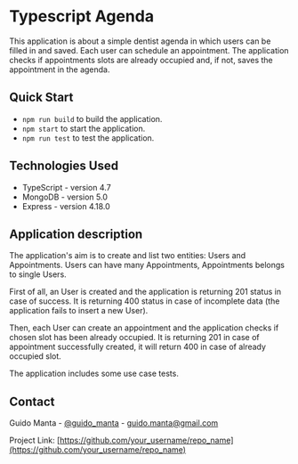 # Typescript Agenda

This application is about a simple dentist agenda in which users can be filled in and saved. Each user can schedule an appointment. The application checks if appointments slots are already occupied and, if not, saves the appointment in the agenda.


## Quick Start

* `npm run build` to build the application.
* `npm start` to start the application.
* `npm run test` to test the application.

## Technologies Used
* TypeScript - version 4.7
* MongoDB - version 5.0
* Express - version 4.18.0

## Application description

The application's aim is to create and list two entities: Users and Appointments. Users can have many Appointments, Appointments belongs to single Users. 

First of all, an User is created and the application is returning 201 status in case of success. It is returning 400 status in case of incomplete data (the application fails to insert a new User).

Then, each User can create an appointment and the application checks if chosen slot has been already occupied. It is returning 201 in case of appointment successfully created, it will return 400 in case of already occupied slot.

The application includes some use case tests.

## Contact

Guido Manta - [@guido_manta](https://twitter.com/guido_manta) - guido.manta@gmail.com

Project Link: [https://github.com/your_username/repo_name](https://github.com/your_username/repo_name)